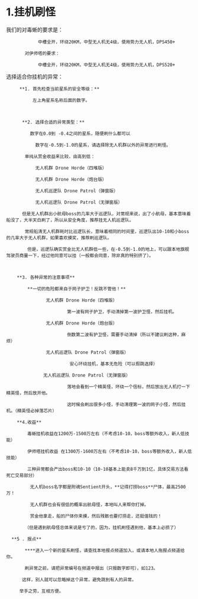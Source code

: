# 1.挂机刷怪

我们的对毒蜥的要求是：

                中槽全开，环绕20KM，中型无人机无4级，使用势力无人机，DPS450+ 

           对伊师塔的要求：

                中槽全开，环绕20KM，中型无人机无4级，使用势力无人机，DPS520+ 



选择适合你挂机的异常：

         **1. 首先检查当前星系的安全等级：**

              左上角星系名称后面的数字。



          **2. 选择合适的异常类型：**

             数字在0.0到 -0.4之间的星系，随便刷什么都可以

               数字在-0.5到-1.0的星系，请选择除无人机群以外的异常进行刷怪。

           单纯从赏金收益来比较，由高到低：

               无人机群 Drone Horde（四堆版）

               无人机群 Drone Horde（炮台版）

               无人机巡逻队 Drone Patrol（弹窗版） 

               无人机巡逻队 Drone Patrol（无弹窗版） 

          但是无人机群出小航母boss的几率大于巡逻队，对常规来说，出了小航母，基本意味着船没了，大半天白刷了，所以从安全角度，推荐挂无人机巡逻队。

           常规船清无人机群耗时比巡逻队长，意味着相同的时间里，巡逻队出10-10和小boss的几率大于无人机群，如果喜欢摸奖，推荐刷巡逻队。

            但是，巡逻队确实赏金比无人机群低一些，在-0.5到-1.0的地上，可以跟本地旗舰驾驶员商量一下，经过他同意可以挂（一般都会同意，除非真的特别挤了）。



        **3. 各种异常的注意事项**

            **一切的危险都来自于网子护卫！反跳不管他！**

                   无人机群 Drone Horde（四堆版）

                           第一波有网子护卫，手动清掉第一波护卫怪，然后挂机。

                   无人机群 Drone Horde（炮台版）

                           倒数第二波有护卫怪，需要手动清掉（所以不建议刷这种，麻烦）

                   无人机巡逻队 Drone Patrol（弹窗版） 

                            安心环绕挂机，基本无危险（可以假跳选择）

                  无人机巡逻队 Drone Patrol（无弹窗版） 

                           落地会看到一个精英怪，环绕一个信标，然后放出无人机打一下精英怪，然后放开他。

                           这时候会刷出很多小怪，手动清理第一波的网子小怪，然后挂机。（精英怪必掉落芯片）

        **4.收益**

            毒蜥挂机收益在1200万-1500万左右（不考虑10-10，boss等额外收入，新人低技能）

            伊师塔挂机收益 在1300万-1600万左右（不考虑10-10，boss等额外收入，新人低技能）

            三种异常都会产出boss和10-10（10-10基本上能卖8千万到1亿，具体交易方法看死亡交易部分） 

             无人机boss名字都是附魂Sentient开头，**记得打捞boss**尸体，最高2500万！ 

             无人机群也会有很低的概率出航母怪，本地叫人来帮你打掉。 

             赏金他拿走，船的尸体你来摸，然后残骸也要打捞走，还挺值钱的！

           （但是遇到航母怪总体来说是亏了的，因为，挂机刷怪遇到他，基本上必损了）

      **5 . 报点**

           ****进入一个新的星系刷怪，请查找本地报点频道加入，或请本地人拖报点频道给你。

           刷异常之前，请把异常编号在频道中报出（只报数字即可），如123。

          这样，别人就可以忽略掉这个异常，避免跳到有人的异常。

         举手之劳，互相方便。





